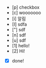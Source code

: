 - [p] checkbox
- [c] wooooooo
- [i] 알림
- [I] sdfa
- ["] sdf
- [n] sdf
- [u] sdf 
- [1] hello!
- [2] Hi!

- [x] done!